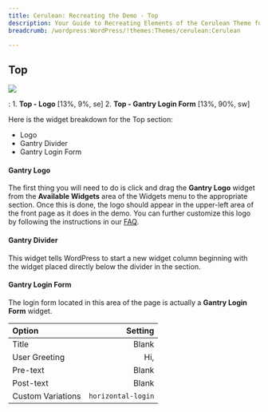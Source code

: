 ```yaml
---
title: Cerulean: Recreating the Demo - Top
description: Your Guide to Recreating Elements of the Cerulean Theme for WordPress
breadcrumb: /wordpress:WordPress/!themes:Themes/cerulean:Cerulean

---
```


Top
-----
![][demo]

:   1. **Top - Logo** [13%, 9%, se]
    2. **Top - Gantry Login Form** [13%, 90%, sw]

Here is the widget breakdown for the Top section:

* Logo
* Gantry Divider
* Gantry Login Form

#### Gantry Logo
The first thing you will need to do is click and drag the **Gantry Logo** widget from the **Available Widgets** area of the Widgets menu to the appropriate section. Once this is done, the logo should appear in the upper-left area of the front page as it does in the demo. You can further customize this logo by following the instructions in our [FAQ][faq].

#### Gantry Divider
This widget tells WordPress to start a new widget column beginning with the widget placed directly below the divider in the section.

#### Gantry Login Form
The login form located in this area of the page is actually a **Gantry Login Form** widget. 

| Option            |            Setting |  
| :---------------- | -----------------: |  
| Title             |              Blank |  
| User Greeting     |                Hi, |  
| Pre-text          |              Blank |  
| Post-text         |              Blank |  
| Custom Variations | `horizontal-login` |  

[demo]: assets/cerulean2.jpg
[demo6]: assets/wp_Cerulean_demo_6.jpeg
[faq]: faq.md